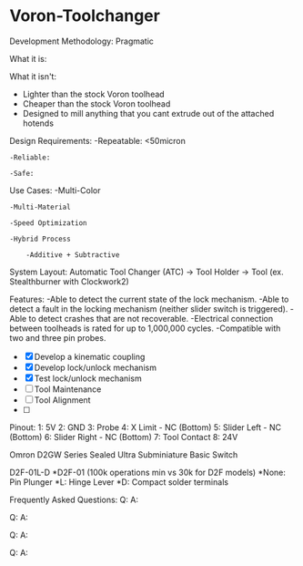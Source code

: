# Voron-Toolchanger

Development Methodology:
Pragmatic
 
What it is:


What it isn't:

- Lighter than the stock Voron toolhead
- Cheaper than the stock Voron toolhead	
- Designed to mill anything that you cant extrude out of the attached hotends
	

Design Requirements:
	-Repeatable: <50micron
	
	-Reliable:
	
	-Safe: 

Use Cases:
	-Multi-Color
	
	-Multi-Material
	
	-Speed Optimization 
	
	-Hybrid Process 
	
		-Additive + Subtractive


System Layout:
Automatic Tool Changer (ATC)
->
Tool Holder 
-> 
Tool (ex. Stealthburner with Clockwork2)


Features:
	-Able to detect the current state of the lock mechanism. 
	-Able to detect a fault in the locking mechanism (neither slider switch is triggered).
	-Able to detect crashes that are not recoverable.
	-Electrical connection between toolheads is rated for up to 1,000,000 cycles. 
	-Compatible with two and three pin probes.

- [X] Develop a kinematic coupling
- [X] Develop lock/unlock mechanism 
- [X] Test lock/unlock mechanism
- [ ] Tool Maintenance
- [ ] Tool Alignment 
- [ ] 




Pinout: 
1: 5V
2: GND
3: Probe
4: X Limit - NC (Bottom)
5: Slider Left - NC (Bottom)
6: Slider Right - NC (Bottom)
7: Tool Contact 
8: 24V



Omron D2GW Series Sealed Ultra Subminiature Basic Switch

D2F-01L-D
*D2F-01 (100k operations min vs 30k for D2F models)
*None: Pin Plunger
*L: Hinge Lever
*D: Compact solder terminals

Frequently Asked Questions:
Q:
A:

Q:
A:

Q:
A:

Q:
A:
